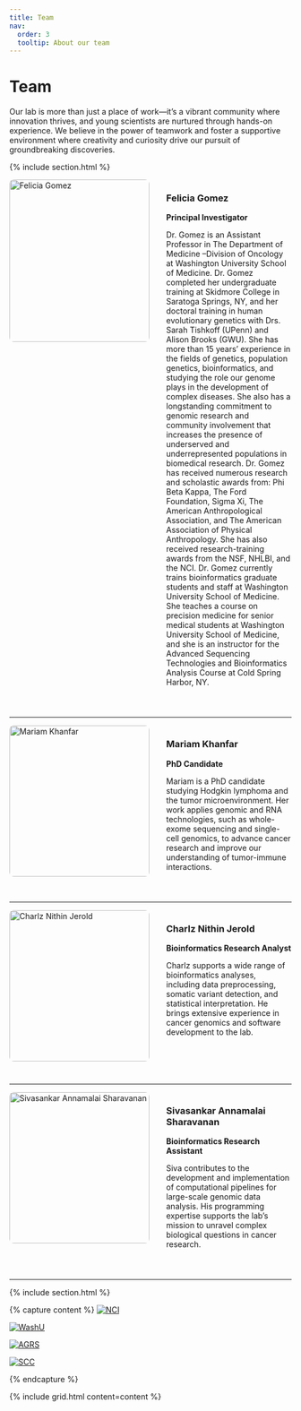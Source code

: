 ```yaml
---
title: Team
nav:
  order: 3
  tooltip: About our team
---
```


<h1>Team</h1>

Our lab is more than just a place of work—it’s a vibrant community where innovation thrives, and young scientists are nurtured through hands-on experience. We believe in the power of teamwork and foster a supportive environment where creativity and curiosity drive our pursuit of groundbreaking discoveries.

{% include section.html %}

<!-- Felicia Gomez -->
<div style="display: flex; flex-direction: row; align-items: flex-start; gap: 30px; margin-bottom: 40px;">
  <div style="flex-shrink: 0;">
    <img src="{{ site.baseurl }}/images/team/FG.jpg" alt="Felicia Gomez" style="width: 250px; height: 290px; object-fit: cover; border-radius: 8px;">
  </div>
  <div style="max-width: 700px;">
    <h3>Felicia Gomez</h3>
    <p><strong>Principal Investigator</strong></p>
    <p>Dr. Gomez is an Assistant Professor in The Department of Medicine –Division of Oncology at Washington University School of Medicine. Dr. Gomez completed her undergraduate training at Skidmore College in Saratoga Springs, NY, and her doctoral training in human evolutionary genetics with Drs. Sarah Tishkoff (UPenn) and Alison Brooks (GWU). She has more than 15 years’ experience in the fields of genetics, population genetics, bioinformatics, and studying the role our genome plays in the development of complex diseases. She also has a longstanding commitment to genomic research and community involvement that increases the presence of underserved and underrepresented populations in biomedical research. Dr. Gomez has received numerous research and scholastic awards from: Phi Beta Kappa, The Ford Foundation, Sigma Xi, The American Anthropological Association, and The American Association of Physical Anthropology. She has also received research-training awards from the NSF, NHLBI, and the NCI. Dr. Gomez currently trains bioinformatics graduate students and staff at Washington University School of Medicine.  She teaches a course on precision medicine for senior medical students at Washington University School of Medicine, and she is an instructor for the Advanced Sequencing Technologies and Bioinformatics Analysis Course at Cold Spring Harbor, NY.</p>
    <div style="margin-top: 10px;">
      <a href="https://profiles.wustl.edu/en/persons/felicia-gomez" target="_blank" title="Website">
        <i class="fa-solid fa-globe" style="font-size: 20px; margin-right: 10px;"></i>
      </a>
      <a href="mailto:fgomez@wustl.edu" title="Email">
        <i class="fa-solid fa-envelope" style="font-size: 20px; margin-right: 10px;"></i>
      </a>
      <a href="https://orcid.org/0000-0003-4884-7510" target="_blank" title="ORCID">
        <i class="fa-brands fa-orcid" style="font-size: 20px;"></i>
      </a>
    </div>
  </div>
</div>
<hr>


<!-- Mariam Khanfar -->
<div style="display: flex; flex-direction: row; align-items: flex-start; gap: 30px; margin-bottom: 40px;">
  <div style="flex-shrink: 0;">
    <img src="{{ site.baseurl }}/images/team/MKhanfar_HSG.jpg" alt="Mariam Khanfar" style="width: 250px; height: 270px; object-fit: cover; border-radius: 8px;">
  </div>
  <div style="max-width: 700px;">
    <h3>Mariam Khanfar</h3>
    <p><strong>PhD Candidate</strong></p>
    <p>Mariam is a PhD candidate studying Hodgkin lymphoma and the tumor microenvironment. Her work applies genomic and RNA technologies, such as whole-exome sequencing and single-cell genomics, to advance cancer research and improve our understanding of tumor-immune interactions.</p>
    <div style="margin-top: 10px;">
      <a href="https://www.linkedin.com/in/mariam-khanfar/" target="_blank" title="LinkedIn">
        <i class="fa-brands fa-linkedin" style="font-size: 20px; margin-right: 10px;"></i>
      </a>
      <a href="https://scholar.google.com/citations?user=TW5qdkQAAAAJ&hl=en" target="_blank" title="Google Scholar">
        <i class="fa-brands fa-google" style="font-size: 20px;"></i>
      </a>
    </div>
  </div>
</div>
<hr>

<!-- Charlz Nithin Jerold -->
<div style="display: flex; flex-direction: row; align-items: flex-start; gap: 30px; margin-bottom: 40px;">
  <div style="flex-shrink: 0;">
    <img src="{{ site.baseurl }}/images/team/Charlz.jpeg" alt="Charlz Nithin Jerold" style="width: 250px; height: 270px; object-fit: cover; border-radius: 8px;">
  </div>
  <div style="max-width: 700px;">
    <h3>Charlz Nithin Jerold</h3>
    <p><strong>Bioinformatics Research Analyst</strong></p>
    <p>Charlz supports a wide range of bioinformatics analyses, including data preprocessing, somatic variant detection, and statistical interpretation. He brings extensive experience in cancer genomics and software development to the lab.</p>
    <div style="margin-top: 10px;">
      <a href="https://www.linkedin.com/in/charlz-nithin/" target="_blank" title="LinkedIn">
        <i class="fa-brands fa-linkedin" style="font-size: 20px; margin-right: 10px;"></i>
      </a>
      <a href="https://scholar.google.com/citations?user=qU4svkkAAAAJ" target="_blank" title="Google Scholar">
        <i class="fa-brands fa-google" style="font-size: 20px;"></i>
      </a>
    </div>
  </div>
</div>
<hr>

<!-- Sivasankar Annamalai Sharavanan -->
<div style="display: flex; flex-direction: row; align-items: flex-start; gap: 30px; margin-bottom: 40px;">
  <div style="flex-shrink: 0;">
    <img src="{{ site.baseurl }}/images/team/Siva.jpg" alt="Sivasankar Annamalai Sharavanan" style="width: 250px; height: 270px; object-fit: cover; border-radius: 8px;">
  </div>
  <div style="max-width: 700px;">
    <h3>Sivasankar Annamalai Sharavanan</h3>
    <p><strong>Bioinformatics Research Assistant</strong></p>
    <p>Siva contributes to the development and implementation of computational pipelines for large-scale genomic data analysis. His programming expertise supports the lab’s mission to unravel complex biological questions in cancer research.</p>
    <div style="margin-top: 10px;">
      <a href="mailto:sivasankar@wustl.edu" title="Email">
        <i class="fa-solid fa-envelope" style="font-size: 20px;"></i>
      </a>
    </div>
  </div>
</div>
<hr>

{% include section.html %}

{% capture content %}
[![NCI](https://feliciagomezlab.github.io/Gomez-Lab.github.io/images/funding/nci-logo.png)](https://www.cancer.gov/)

[![WashU](https://feliciagomezlab.github.io/Gomez-Lab.github.io/images/funding/Washu_medicine.png)](https://medicine.wustl.edu/)

[![AGRS](https://feliciagomezlab.github.io/Gomez-Lab.github.io/images/funding/ACS-1.png)](https://www.americanresearchgrants.org/)

[![SCC](https://feliciagomezlab.github.io/Gomez-Lab.github.io/images/funding/siteman-logo-bg.png)](https://siteman.wustl.edu/visiting/main-campus/)

{% endcapture %}

{% include grid.html content=content %}
